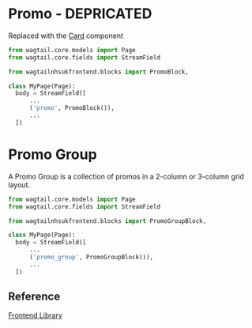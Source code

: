 
# Promo - DEPRICATED

Replaced with the [Card](./card.md) component

```py
from wagtail.core.models import Page
from wagtail.core.fields import StreamField

from wagtailnhsukfrontend.blocks import PromoBlock,

class MyPage(Page):
  body = StreamField([
      ...
      ('promo', PromoBlock()),
      ...
  ])
```

# Promo Group

A Promo Group is a collection of promos in a 2-column or 3-column grid layout.

```py
from wagtail.core.models import Page
from wagtail.core.fields import StreamField

from wagtailnhsukfrontend.blocks import PromoGroupBlock,

class MyPage(Page):
  body = StreamField([
      ...
      ('promo_group', PromoGroupBlock()),
      ...
  ])
```

## Reference

[Frontend Library](https://github.com/nhsuk/nhsuk-frontend/tree/master/packages/components/card)
